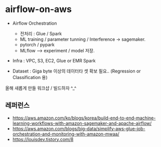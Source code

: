 # airflow-on-aws

* Airflow Orchestration
  - 전처리 : Glue / Spark
  - ML training / parameter tunning / Interference -> sagemaker.
  - pytorch / pypark
  - MLflow --> experiment / model 저장.

* Infra : VPC, S3, EC2, Glue or EMR Spark
* Dataset : Giga byte 이상의 데이터타 셋 확보 필요.. (Regression or Classification 용)

올해 새롭게 만들 워크샵 / 빌드하자 ^_^



## 레퍼런스 ##

* https://aws.amazon.com/ko/blogs/korea/build-end-to-end-machine-learning-workflows-with-amazon-sagemaker-and-apache-airflow/
* https://aws.amazon.com/blogs/big-data/simplify-aws-glue-job-orchestration-and-monitoring-with-amazon-mwaa/
* https://louisdev.tistory.com/8
